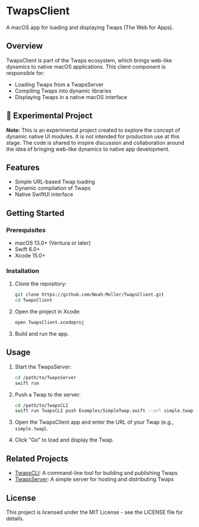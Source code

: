 # TwapsClient

A macOS app for loading and displaying Twaps (The Web for Apps).

## Overview

TwapsClient is part of the Twaps ecosystem, which brings web-like dynamics to native macOS applications. This client component is responsible for:

- Loading Twaps from a TwapsServer
- Compiling Twaps into dynamic libraries
- Displaying Twaps in a native macOS interface

## 🧪 Experimental Project

**Note:** This is an experimental project created to explore the concept of dynamic native UI modules. It is not intended for production use at this stage. The code is shared to inspire discussion and collaboration around the idea of bringing web-like dynamics to native app development.

## Features

- Simple URL-based Twap loading
- Dynamic compilation of Twaps
- Native SwiftUI interface

## Getting Started

### Prerequisites

- macOS 13.0+ (Ventura or later)
- Swift 6.0+
- Xcode 15.0+

### Installation

1. Clone the repository:
   ```bash
   git clone https://github.com/Noah-Moller/TwapsClient.git
   cd TwapsClient
   ```

2. Open the project in Xcode:
   ```bash
   open TwapsClient.xcodeproj
   ```

3. Build and run the app.

## Usage

1. Start the TwapsServer:
   ```bash
   cd /path/to/TwapsServer
   swift run
   ```

2. Push a Twap to the server:
   ```bash
   cd /path/to/TwapsCLI
   swift run TwapsCLI push Examples/SimpleTwap.swift --url simple.twap
   ```

3. Open the TwapsClient app and enter the URL of your Twap (e.g., `simple.twap`).

4. Click "Go" to load and display the Twap.

## Related Projects

- [TwapsCLI](https://github.com/Noah-Moller/TwapsCLI): A command-line tool for building and publishing Twaps
- [TwapsServer](https://github.com/Noah-Moller/TwapsServer): A simple server for hosting and distributing Twaps

## License

This project is licensed under the MIT License - see the LICENSE file for details.
